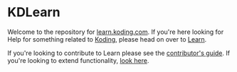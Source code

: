 
# KDLearn

Welcome to the repository for [learn.koding.com][learn]. If you're here looking 
for Help for something related to [Koding][koding], please head on over to 
[Learn][learn].

If you're looking to contribute to Learn please see the [contributor's 
guide][contribute]. If you're looking to extend functionality, [look 
here][extend].




[koding]: https://koding.com
[learn]: http://learn.koding.com
[contribute]: https://github.com/koding/kdlearn/blob/master/contribute/guidelines.md
[extend]: .metalsmith/README.md
